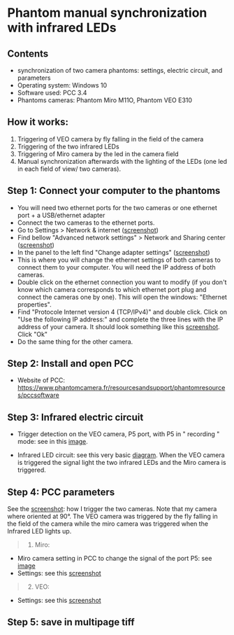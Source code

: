 # Phantom manual synchronization with infrared LEDs

## Contents
- synchronization of two camera phantoms: settings, electric circuit, and parameters
- Operating system: Windows 10 
- Software used: PCC 3.4
- Phantoms cameras: Phantom Miro M11O, Phantom VEO E310

## How it works: 
1. Triggering of VEO camera by fly falling in the field of the camera 
2. Triggering of the two infrared LEDs
3. Triggering of Miro camera by the led in the camera field 
4. Manual synchronization afterwards with the lighting of the LEDs (one led in each field of view/ two cameras). 

## Step 1: Connect your computer to the phantoms
- You will need two ethernet ports for the two cameras or one ethernet port + a USB/ethernet adapter
- Connect the two cameras to the ethernet ports. 
- Go to Settings > Network & internet ([screenshot](https://user-images.githubusercontent.com/100707728/156572474-bb176024-39ee-4cec-b7cc-db82da4b3e4e.png))
- Find bellow "Advanced network settings" > Network and Sharing center  ([screenshot](https://user-images.githubusercontent.com/100707728/156572632-586b0638-dcf2-47ad-b19e-c21ecf24a661.png))
- In the panel to the left find "Change adapter settings" ([screenshot](https://user-images.githubusercontent.com/100707728/156573019-e449b3e7-94cd-4932-b5fb-e103908bccc9.png))
- This is where you will change the ethernet settings of both cameras to connect them to your computer. You will need the IP address of both cameras.
- Double click on the ethernet connection you want to modify (if you don't know which camera corresponds to which ethernet port plug and connect the cameras one by one). This will open the windows: "Ethernet properties".
- Find "Protocole Internet version 4 (TCP/IPv4)" and double click. Click on "Use the following IP address:" and complete the three lines with the IP address of your camera. It should look something like this [screenshot](https://user-images.githubusercontent.com/100707728/156538293-bd518ba3-276e-48d5-8bc5-71dbf7e93030.png). Click "Ok"
- Do the same thing for the other camera. 

## Step 2: Install and open PCC
- Website of PCC: https://www.phantomcamera.fr/resourcesandsupport/phantomresources/pccsoftware

## Step 3: Infrared electric circuit 
- Trigger detection on the VEO camera, P5 port, with P5 in " recording " mode: see in this [image](https://user-images.githubusercontent.com/100707728/156549922-d30fde64-473d-4005-b435-d5d9c6516db7.png). 

- Infrared LED circuit: see this very basic [diagram](https://user-images.githubusercontent.com/100707728/156557324-e85e71c7-09cf-4f59-9858-1ebf81a579b8.png). When the VEO camera is triggered the signal light the two infrared LEDs and the Miro camera is triggered. 

## Step 4: PCC parameters 
See the [screenshot](https://user-images.githubusercontent.com/100707728/156555562-c006bb96-4320-4dcf-a2eb-31f31e56c202.png): how I trigger the two cameras. Note that my camera where oriented at 90°. The VEO camera was triggered by the fly falling in the field of the camera while the miro camera was triggered when the Infrared LED lights up. 

> 1. Miro:
- Miro camera setting in PCC to change the signal of the port P5: see [image](https://user-images.githubusercontent.com/100707728/156550670-4fa0779d-3cff-4d8a-a129-bc22f25b675b.png)
- Settings: see this [screenshot](https://user-images.githubusercontent.com/100707728/156557653-f084d75e-e565-48ba-bffc-63030c6c2bdb.png)

> 2. VEO:
- Settings: see this [screenshot](https://user-images.githubusercontent.com/100707728/156557793-a7deb19f-9708-4fdd-9f60-70fee769d141.png)

## Step 5: save in multipage tiff

